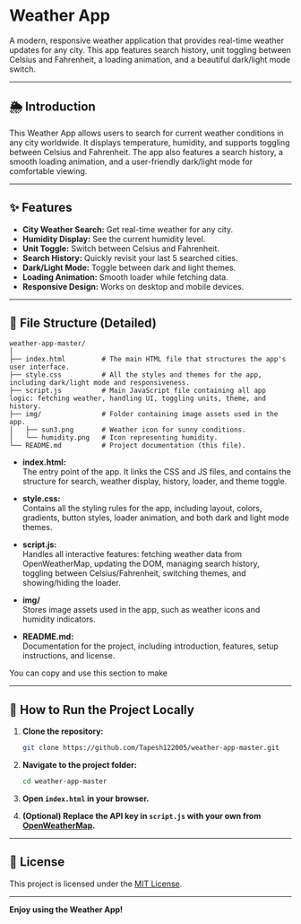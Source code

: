 # Weather App

A modern, responsive weather application that provides real-time weather updates for any city. This app features search history, unit toggling between Celsius and Fahrenheit, a loading animation, and a beautiful dark/light mode switch.

---

## 🌦️ Introduction

This Weather App allows users to search for current weather conditions in any city worldwide. It displays temperature, humidity, and supports toggling between Celsius and Fahrenheit. The app also features a search history, a smooth loading animation, and a user-friendly dark/light mode for comfortable viewing.

---

## ✨ Features

- **City Weather Search:** Get real-time weather for any city.
- **Humidity Display:** See the current humidity level.
- **Unit Toggle:** Switch between Celsius and Fahrenheit.
- **Search History:** Quickly revisit your last 5 searched cities.
- **Dark/Light Mode:** Toggle between dark and light themes.
- **Loading Animation:** Smooth loader while fetching data.
- **Responsive Design:** Works on desktop and mobile devices.

---

## 📁 File Structure (Detailed)

```
weather-app-master/
│
├── index.html         # The main HTML file that structures the app's user interface.
├── style.css          # All the styles and themes for the app, including dark/light mode and responsiveness.
├── script.js          # Main JavaScript file containing all app logic: fetching weather, handling UI, toggling units, theme, and history.
├── img/               # Folder containing image assets used in the app.
│   ├── sun3.png       # Weather icon for sunny conditions.
│   └── humidity.png   # Icon representing humidity.
└── README.md          # Project documentation (this file).
```

- **index.html:**  
  The entry point of the app. It links the CSS and JS files, and contains the structure for search, weather display, history, loader, and theme toggle.

- **style.css:**  
  Contains all the styling rules for the app, including layout, colors, gradients, button styles, loader animation, and both dark and light mode themes.

- **script.js:**  
  Handles all interactive features: fetching weather data from OpenWeatherMap, updating the DOM, managing search history, toggling between Celsius/Fahrenheit, switching themes, and showing/hiding the loader.

- **img/**  
  Stores image assets used in the app, such as weather icons and humidity indicators.

- **README.md:**  
  Documentation for the project, including introduction, features, setup instructions, and license.

You can copy and use this section to make

---

## 🚀 How to Run the Project Locally

1. **Clone the repository:**
   ```sh
   git clone https://github.com/Tapesh122005/weather-app-master.git
   ```

2. **Navigate to the project folder:**
   ```sh
   cd weather-app-master
   ```

3. **Open `index.html` in your browser.**

4. **(Optional) Replace the API key in `script.js` with your own from [OpenWeatherMap](https://openweathermap.org/).**

---

## 📝 License

This project is licensed under the [MIT License](LICENSE).

---

**Enjoy using the Weather App!**
